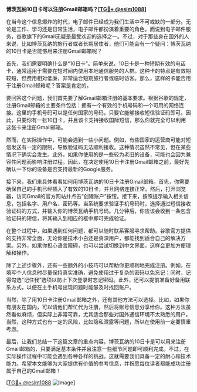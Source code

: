 **博茨瓦纳10日卡可以注册Gmail邮箱吗？[[TG💪+ @esim1088](https://t.me/s/esim1088)]**

在当今这个信息爆炸的时代，电子邮件已经成为我们生活中不可或缺的一部分。无论是工作、学习还是日常生活，电子邮件都扮演着重要的角色。而说到电子邮件服务，谷歌旗下的Gmail无疑是最受欢迎的选择之一。不过，对于那些身在国外的人来说，比如博茨瓦纳的旅行者或者长期居住者，他们可能会有一个疑问：博茨瓦纳的10日卡是否能够用来注册Gmail邮箱呢？

首先，我们需要明确什么是“10日卡”。简单来说，10日卡是一种短期有效的电话卡，通常适用于需要在短时间内使用本地通信服务的人群。这种卡的特点是有效期较短，但费用相对低廉，非常适合短期旅行者或临时访客。那么，这样的卡能否用于注册Gmail邮箱呢？答案是肯定的。

要回答这个问题，我们首先要了解Gmail邮箱注册的基本要求。根据谷歌的规定，注册Gmail邮箱的主要条件包括：拥有一个有效的手机号码和一个可用的网络连接。这里的手机号码可以是任何国家的号码，只要它能够接收短信验证码即可。因此，只要你有一张10日卡，并且该卡支持接收国际短信，那么你就完全可以利用这张卡来注册Gmail邮箱。

然而，在实际操作中，可能会遇到一些小问题。例如，有些国家的运营商可能对短信发送有一定的限制，导致验证码无法顺利接收。这种情况虽然不常见，但在某些情况下确实会发生。此外，如果你使用的是一些较为老旧的设备，可能也会因为兼容性问题而影响注册过程。因此，在决定使用10日卡注册Gmail邮箱之前，最好先确认一下你的设备是否支持最新的Google服务。

接下来，我们来具体看看如何用博茨瓦纳的10日卡注册Gmail邮箱。首先，你需要确保自己的手机已经插入了有效的10日卡，并且网络连接正常。然后，打开浏览器，访问Gmail的官方网站并点击“创建账户”按钮。接下来，按照提示输入相关信息，包括名字、用户名、密码等。当系统要求验证手机号码时，选择通过短信接收验证码的方式，并输入你的博茨瓦纳手机号码。几分钟后，你应该会收到一条包含验证码的短信，将其输入到相应的框中即可完成验证。

在整个过程中，如果遇到任何问题，都可以随时联系客服寻求帮助。谷歌官方提供的支持非常全面，无论你是技术小白还是资深用户，都能找到适合自己的解决方案。另外，如果你担心语言障碍，也可以尝试切换到中文界面，这样会更加方便理解和操作。

除了上述步骤外，还有一些额外的小技巧可以帮助你更顺利地完成注册。例如，在填写个人信息时尽量保持真实准确，避免使用过于复杂的密码以免忘记；同时，记得勾选“记住我”选项以防止下次登录时忘记密码。此外，还可以提前准备好备用联系方式，以便在主手机号出现问题时能够及时找回账户。

当然，除了用10日卡注册Gmail邮箱之外，还有其他方法可以选择。比如，如果你有朋友在国内，可以请他们帮忙代为注册，然后将账号信息分享给你。这种方法虽然看似麻烦，但实际上非常可靠，尤其适合那些对国外通信环境不太熟悉的用户。当然，这种方式也有一定的风险，比如隐私泄露等问题，所以在使用前一定要慎重考虑。

最后，让我们总结一下这篇文章的重点内容。博茨瓦纳的10日卡是可以用来注册Gmail邮箱的，只要满足基本条件并且注意一些细节问题即可顺利完成。不过，在实际操作过程中可能会遇到各种各样的挑战，这就需要我们具备一定的耐心和技术能力。希望本文能够为大家提供有价值的参考信息，并祝愿每位读者都能成功注册属于自己的Gmail邮箱！

[[TG💪+ @esim1088](https://t.me/s/esim1088) ![Image](https://i.postimg.cc/4NQfJmqS/Snipaste-2025-05-13-00-14-12.png)]